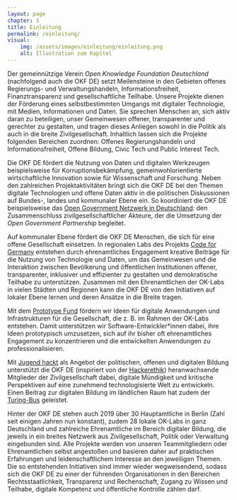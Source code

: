 ```yaml
---
layout: page
chapter: 1
title: Einleitung 
permalink: /einleitung/
visual:
    img: /assets/images/einleitung/einleitung.png
    alt: Illustration zum Kapitel
---
```


Der gemeinnützige Verein _Open Knowledge Foundation Deutschland_ (nachfolgend auch die OKF DE) setzt Meilensteine in den Gebieten offenes Regierungs- und Verwaltungshandeln, Informationsfreiheit, Finanztransparenz und gesellschaftliche Teilhabe. Unsere Projekte dienen der Förderung eines selbstbestimmten Umgangs mit digitaler Technologie, mit Medien, Informationen und Daten. Sie sprechen Menschen an, sich aktiv daran zu beteiligen, unser Gemeinwesen offener, transparenter und gerechter zu gestalten, und tragen dieses Anliegen sowohl in die Politik als auch in die breite Zivilgesellschaft. Inhaltlich lassen sich die Projekte folgenden Bereichen zuordnen: Offenes Regierungshandeln und Informationsfreiheit, Offene Bildung, Civic Tech und Public Interest Tech. 

Die OKF DE fördert die Nutzung von Daten und digitalen Werkzeugen beispielsweise für Korruptionsbekämpfung, gemeinwohlorientierte wirtschaftliche Innovation sowie für Wissenschaft und Forschung. Neben den zahlreichen Projektaktivitäten bringt sich die OKF DE bei den Themen digitale Technologien und offene Daten aktiv in die politischen Diskussionen auf Bundes-, landes und kommunaler Ebene ein. So koordiniert die OKF DE beispielsweise das [Open Government Netzwerk in Deutschland](https://opengovpartnership.de/): den Zusammenschluss zivilgesellschaftlicher Akteure, der die Umsetzung der _Open Government Partnership_ begleitet.

Auf kommunaler Ebene fördert die OKF DE Menschen, die sich für eine offene Gesellschaft einsetzen. In regionalen Labs des Projekts [Code for Germany](https://www.codefor.de/) entstehen durch ehrenamtliches Engagement kreative Beiträge für die Nutzung von Technologie und Daten, um das Gemeinwesen und die Interaktion zwischen Bevölkerung und öffentlichen Institutionen offener, transparenter, inklusiver und effizienter zu gestalten und demokratische Teilhabe zu unterstützen. Zusammen mit den Ehrenamtlichen der OK-Labs in vielen Städten und Regionen kann die OKF DE von den Initiativen auf lokaler Ebene lernen und deren Ansätze in die Breite tragen. 

Mit dem [Prototype Fund](https://prototypefund.de/) fördern wir Ideen für digitale Anwendungen und Infrastrukturen für die Gesellschaft, die z. B. im Rahmen der OK-Labs entstehen. Damit unterstützen wir Software-Entwickler\*innen dabei, ihre Ideen prototypisch umzusetzen, sich auf ihr bisher oft ehrenamtliches Engagement zu konzentrieren und die entwickelten Anwendungen zu professionalisieren.

Mit [Jugend hackt](https://jugendhackt.org/) als Angebot der politischen, offenen und digitalen Bildung unterstützt die OKF DE (inspiriert von der [Hackerethik](https://www.ccc.de/de/hackerethik)) heranwachsende Mitglieder der Zivilgesellschaft dabei, digitale Mündigkeit und kritische Perspektiven auf eine zunehmend technologisierte Welt zu entwickeln. Einen Beitrag zur digitalen Bildung im ländlichen Raum hat zudem der [Turing-Bus](https://touring-bus.de/) geleistet.

Hinter der OKF DE stehen auch 2019 über 30 Hauptamtliche in Berlin (Zahl seit einigen Jahren nun konstant), zudem 28 lokale OK-Labs in ganz Deutschland und zahlreiche Ehrenamtliche im Bereich digitaler Bildung, die jeweils in ein breites Netzwerk aus Zivilgesellschaft, Politik oder Verwaltung eingebunden sind. Alle Projekte werden von unseren Teammitgliedern oder Ehrenamtlichen selbst angestoßen und basieren daher auf praktischen Erfahrungen und leidenschaftlichem Interesse an den jeweiligen Themen. Die so entstehenden Initiativen sind immer wieder wegweisendend, sodass sich die OKF DE zu einer der führenden Organisationen in den Bereichen Rechtsstaatlichkeit, Transparenz und Rechenschaft, Zugang zu Wissen und Teilhabe, digitale Kompetenz und öffentliche Kontrolle zählen darf.
